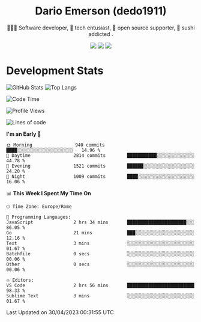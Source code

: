 <div align="center">
  
# Dario Emerson (dedo1911)
👨🏼‍💻 Software developer, 🔧 tech entusiast, 🙌 open source supporter, 🍣 sushi addicted .

[![](https://img.shields.io/badge/-Linkedin-informational?style=for-the-badge&logo=linkedin&logoColor=white&color=2867B2)](http://linkedin.com/in/dedo1911)
[![](https://img.shields.io/badge/-Telegram-informational?style=for-the-badge&logo=telegram&logoColor=white&color=0088cc)](https://t.me/dedo1911)
[![](https://img.shields.io/badge/-Facebook-informational?style=for-the-badge&logo=facebook&logoColor=white&color=3b5998)](https://fb.com/dedo1911)

</div>

# Development Stats

![GitHub Stats](https://github-readme-stats.vercel.app/api?username=dedo1911&hide=&count_private=true&title_color=84cc16&text_color=ffffff&icon_color=84cc16&bg_color=1c1917&hide_border=true&border_radius=0&show_icons=true)
![Top Langs](https://github-readme-stats.vercel.app/api/top-langs/?username=dedo1911&theme=chartreuse-dark&layout=compact)

<!--START_SECTION:waka-->
![Code Time](http://img.shields.io/badge/Code%20Time-1%2C291%20hrs%2027%20mins-blue)

![Profile Views](http://img.shields.io/badge/Profile%20Views-1-blue)

![Lines of code](https://img.shields.io/badge/From%20Hello%20World%20I%27ve%20Written-1.5%20million%20lines%20of%20code-blue)

**I'm an Early 🐤** 

```text
🌞 Morning                940 commits         ████░░░░░░░░░░░░░░░░░░░░░   14.96 % 
🌆 Daytime                2814 commits        ███████████░░░░░░░░░░░░░░   44.78 % 
🌃 Evening                1521 commits        ██████░░░░░░░░░░░░░░░░░░░   24.20 % 
🌙 Night                  1009 commits        ████░░░░░░░░░░░░░░░░░░░░░   16.06 % 
```


📊 **This Week I Spent My Time On** 

```text
🕑︎ Time Zone: Europe/Rome

💬 Programming Languages: 
JavaScript               2 hrs 34 mins       ██████████████████████░░░   86.05 % 
Go                       21 mins             ███░░░░░░░░░░░░░░░░░░░░░░   12.16 % 
Text                     3 mins              ░░░░░░░░░░░░░░░░░░░░░░░░░   01.67 % 
Batchfile                0 secs              ░░░░░░░░░░░░░░░░░░░░░░░░░   00.06 % 
Other                    0 secs              ░░░░░░░░░░░░░░░░░░░░░░░░░   00.06 % 

🔥 Editors: 
VS Code                  2 hrs 56 mins       █████████████████████████   98.33 % 
Sublime Text             3 mins              ░░░░░░░░░░░░░░░░░░░░░░░░░   01.67 % 
```


 Last Updated on 30/04/2023 00:31:55 UTC
<!--END_SECTION:waka-->

<!--
**dedo1911/dedo1911** is a ✨ _special_ ✨ repository because its `README.md` (this file) appears on your GitHub profile.

Here are some ideas to get you started:

- 🔭 I’m currently working on ...
- 🌱 I’m currently learning ...
- 👯 I’m looking to collaborate on ...
- 🤔 I’m looking for help with ...
- 💬 Ask me about ...
- 📫 How to reach me: ...
- 😄 Pronouns: ...
- ⚡ Fun fact: ...
-->
